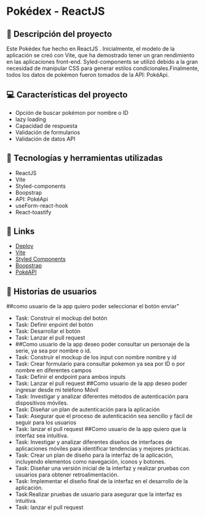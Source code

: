 # Pokédex - ReactJS  


## 📝 Descripción del proyecto
Este Pokédex fue hecho en ReactJS . Inicialmente, el modelo de la aplicación se creó con Vite, que ha demostrado tener un gran rendimiento en las aplicaciones front-end. Syled-components se utilizó debido a la gran necesidad de manipular CSS para generar estilos condicionales.Finalmente, todos los datos de pokémon fueron tomados de la API: PokéApi.

## 💻 Características del proyecto
- Opción de buscar pokémon por nombre o ID
- lazy loading
- Capacidad de respuesta
- Validación de formularios
- Validación de datos API


## 🚀 Tecnologías y herramientas utilizadas
- ReactJS
- Vite
- Styled-components
- Boopstrap
- API: PokéApi
- useForm-react-hook
- React-toastify

## 📌 Links 
 - [Deploy](https://timely-macaron-a270fb.netlify.app/)
 - [Vite](https://vitejs.dev/)
 - [Styled Components](https://styled-components.com/)
 - [Boopstrap](https://getbootstrap.com/)
 - [PokéAPI](https://pokeapi.co/)

## 📝 Historias de usuarios
   ##como usuario de la app quiero poder seleccionar el botón enviar”
-	Task: Construir el mockup del botón
-	Task: Definir enpoint del botón
-	Task: Desarrollar el botón
-	Task: Lanzar el pull request
-	
    ##Como usuario de la app deseo poder consultar un personaje de la serie, ya sea por nombre o id.
-	Task: Construir el mockup de los input con nombre nombre y id
-	Task: Crear formulario para consultar pokemon ya sea por ID o por nombre en diferentes campos
-	Task: Definir el endpoint para ambos inputs
-	Task: Lanzar el pull request
    ##Como usuario de la app deseo poder ingresar desde mi teléfono Móvil
-	Task: Investigar y analizar diferentes métodos de autenticación para dispositivos móviles.
-	Task: Diseñar un plan de autenticación para la aplicación
-	Task: Asegurar que el proceso de autenticación sea sencillo y fácil de seguir para los usuarios
-	Task: lanzar el pull request
     ##Como usuario de la app quiero que la interfaz sea intuitiva.
-	Task: Investigar y analizar diferentes diseños de interfaces de aplicaciones móviles para identificar tendencias y mejores prácticas.
-	Task: Crear un plan de diseño para la interfaz de la aplicación, incluyendo elementos como navegación, iconos y botones.
-	Task: Diseñar una versión inicial de la interfaz y realizar pruebas con usuarios para obtener retroalimentación.
-	Task: Implementar el diseño final de la interfaz en el desarrollo de la aplicación.
-	Task:Realizar pruebas de usuario para asegurar que la interfaz es intuitiva.
-	Task: lanzar el pull request
